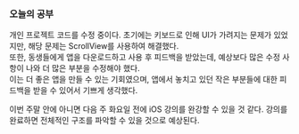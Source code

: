 ### 오늘의 공부

개인 프로젝트 코드를 수정 중이다. 초기에는 키보드로 인해 UI가 가려지는 문제가 있었지만, 해당 문제는 ScrollView를 사용하여 해결했다.<br>
또한, 동생들에게 앱을 다운로드하고 사용 후 피드백을 받았는데, 예상보다 많은 수정 사항이 나와 더 많은 부분을 수정해야 했다.<br>
이는 더 좋은 앱을 만들 수 있는 기회였으며, 앱에서 놓치고 있던 작은 부분들에 대한 피드백을 받을 수 있어서 기쁘게 생각했다.<br>

이번 주말 안에 아니면 다음 주 화요일 전에 iOS 강의를 완강할 수 있을 것 같다. 강의를 완료하면 전체적인 구조를 파악할 수 있을 것으로 예상된다.<br>
